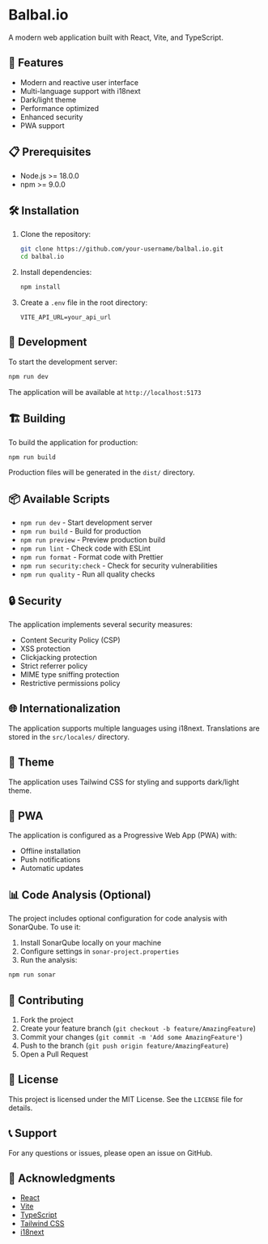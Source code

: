 # Balbal.io

A modern web application built with React, Vite, and TypeScript.

## 🚀 Features

- Modern and reactive user interface
- Multi-language support with i18next
- Dark/light theme
- Performance optimized
- Enhanced security
- PWA support

## 📋 Prerequisites

- Node.js >= 18.0.0
- npm >= 9.0.0

## 🛠 Installation

1. Clone the repository:

   ```bash
   git clone https://github.com/your-username/balbal.io.git
   cd balbal.io
   ```

2. Install dependencies:

   ```bash
   npm install
   ```

3. Create a `.env` file in the root directory:

   ```env
   VITE_API_URL=your_api_url
   ```

## 🚀 Development

To start the development server:

```bash
npm run dev
```

The application will be available at `http://localhost:5173`

## 🏗 Building

To build the application for production:

```bash
npm run build
```

Production files will be generated in the `dist/` directory.

## 📦 Available Scripts

- `npm run dev` - Start development server
- `npm run build` - Build for production
- `npm run preview` - Preview production build
- `npm run lint` - Check code with ESLint
- `npm run format` - Format code with Prettier
- `npm run security:check` - Check for security vulnerabilities
- `npm run quality` - Run all quality checks

## 🔒 Security

The application implements several security measures:

- Content Security Policy (CSP)
- XSS protection
- Clickjacking protection
- Strict referrer policy
- MIME type sniffing protection
- Restrictive permissions policy

## 🌐 Internationalization

The application supports multiple languages using i18next. Translations are stored in the `src/locales/` directory.

## 🎨 Theme

The application uses Tailwind CSS for styling and supports dark/light theme.

## 📱 PWA

The application is configured as a Progressive Web App (PWA) with:

- Offline installation
- Push notifications
- Automatic updates

## 📊 Code Analysis (Optional)

The project includes optional configuration for code analysis with SonarQube. To use it:

1. Install SonarQube locally on your machine
2. Configure settings in `sonar-project.properties`
3. Run the analysis:

```bash
npm run sonar
```

## 🤝 Contributing

1. Fork the project
2. Create your feature branch (`git checkout -b feature/AmazingFeature`)
3. Commit your changes (`git commit -m 'Add some AmazingFeature'`)
4. Push to the branch (`git push origin feature/AmazingFeature`)
5. Open a Pull Request

## 📄 License

This project is licensed under the MIT License. See the `LICENSE` file for details.

## 📞 Support

For any questions or issues, please open an issue on GitHub.

## 🙏 Acknowledgments

- [React](https://reactjs.org/)
- [Vite](https://vitejs.dev/)
- [TypeScript](https://www.typescriptlang.org/)
- [Tailwind CSS](https://tailwindcss.com/)
- [i18next](https://www.i18next.com/)

